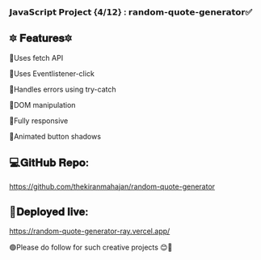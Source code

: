 ###  𝗝𝗮𝘃𝗮𝗦𝗰𝗿𝗶𝗽𝘁 𝗣𝗿𝗼𝗷𝗲𝗰𝘁 {𝟰/𝟭𝟮} : 𝗿𝗮𝗻𝗱𝗼𝗺-𝗾𝘂𝗼𝘁𝗲-𝗴𝗲𝗻𝗲𝗿𝗮𝘁𝗼𝗿✅

## 🔯 𝐅𝐞𝐚𝐭𝐮𝐫𝐞𝐬🔯

📍Uses fetch API

📍Uses Eventlistener-click

📍Handles errors using try-catch

📍DOM manipulation

📍Fully responsive

📍Animated button shadows


## 💻𝐆𝐢𝐭𝐇𝐮𝐛 𝐑𝐞𝐩𝐨:
https://github.com/thekiranmahajan/random-quote-generator


## 🔴𝐃𝐞𝐩𝐥𝐨𝐲𝐞𝐝 𝐥𝐢𝐯𝐞:
https://random-quote-generator-ray.vercel.app/

🟢Please do follow for such creative projects 😊🔴



